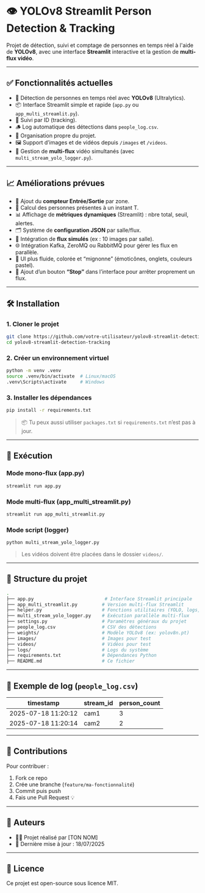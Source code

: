 # 👁️ YOLOv8 Streamlit Person Detection & Tracking

Projet de détection, suivi et comptage de personnes en temps réel à l'aide de **YOLOv8**, avec une interface **Streamlit** interactive et la gestion de **multi-flux vidéo**.

---

## ✅ Fonctionnalités actuelles

- 🎯 Détection de personnes en temps réel avec **YOLOv8** (Ultralytics).
- 📦 Interface Streamlit simple et rapide (`app.py` ou `app_multi_streamlit.py`).
- 🧠 Suivi par ID (tracking).
- 🪵 Log automatique des détections dans `people_log.csv`.
- 📁 Organisation propre du projet.
- 🖼️ Support d’images et de vidéos depuis `/images` et `/videos`.
- 🔁 Gestion de **multi-flux** vidéo simultanés (avec `multi_stream_yolo_logger.py`).

---

## 📈 Améliorations prévues

- 🔢 Ajout du **compteur Entrée/Sortie** par zone.
- 🧮 Calcul des personnes présentes à un instant T.
- 📊 Affichage de **métriques dynamiques** (Streamlit) : nbre total, seuil, alertes.
- 🗂️ Système de **configuration JSON** par salle/flux.
- 🧵 Intégration de **flux simulés** (ex : 10 images par salle).
- 🌐 Intégration Kafka, ZeroMQ ou RabbitMQ pour gérer les flux en parallèle.
- 🎨 UI plus fluide, colorée et “mignonne” (émoticônes, onglets, couleurs pastel).
- 🛑 Ajout d’un bouton **“Stop”** dans l’interface pour arrêter proprement un flux.

---

## 🛠️ Installation

### 1. Cloner le projet

```bash
git clone https://github.com/votre-utilisateur/yolov8-streamlit-detection-tracking.git
cd yolov8-streamlit-detection-tracking
```

### 2. Créer un environnement virtuel

```bash
python -m venv .venv
source .venv/bin/activate  # Linux/macOS
.venv\Scripts\activate     # Windows
```

### 3. Installer les dépendances

```bash
pip install -r requirements.txt
```

> 📦 Tu peux aussi utiliser `packages.txt` si `requirements.txt` n’est pas à jour.

---

## 🚀 Exécution

### Mode mono-flux (app.py)

```bash
streamlit run app.py
```

### Mode multi-flux (app_multi_streamlit.py)

```bash
streamlit run app_multi_streamlit.py
```

### Mode script (logger)

```bash
python multi_stream_yolo_logger.py
```

> Les vidéos doivent être placées dans le dossier `videos/`.

---

## 📁 Structure du projet

```bash
.
├── app.py                          # Interface Streamlit principale
├── app_multi_streamlit.py         # Version multi-flux Streamlit
├── helper.py                      # Fonctions utilitaires (YOLO, logs, affichage)
├── multi_stream_yolo_logger.py    # Exécution parallèle multi-flux
├── settings.py                    # Paramètres généraux du projet
├── people_log.csv                 # CSV des détections
├── weights/                       # Modèle YOLOv8 (ex: yolov8n.pt)
├── images/                        # Images pour test
├── videos/                        # Vidéos pour test
├── logs/                          # Logs du système
├── requirements.txt               # Dépendances Python
├── README.md                      # Ce fichier
```

---

## 🧪 Exemple de log (`people_log.csv`)

| timestamp           | stream_id | person_count |
|---------------------|-----------|--------------|
| 2025-07-18 11:20:12 | cam1      | 3            |
| 2025-07-18 11:20:14 | cam2      | 2            |

---

## 🙌 Contributions

Pour contribuer :

1. Fork ce repo
2. Crée une branche (`feature/ma-fonctionnalité`)
3. Commit puis push
4. Fais une Pull Request 💡

---

## 🧠 Auteurs

- 👨‍💻 Projet réalisé par [TON NOM]
- 📅 Dernière mise à jour : 18/07/2025

---

## 🔐 Licence

Ce projet est open-source sous licence MIT.
